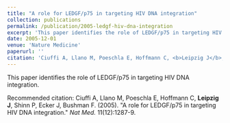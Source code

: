 ```yaml
---
title: "A role for LEDGF/p75 in targeting HIV DNA integration"
collection: publications
permalink: /publication/2005-ledgf-hiv-dna-integration
excerpt: 'This paper identifies the role of LEDGF/p75 in targeting HIV DNA integration.'
date: 2005-12-01
venue: 'Nature Medicine'
paperurl: ''
citation: 'Ciuffi A, Llano M, Poeschla E, Hoffmann C, <b>Leipzig J</b>, Shinn P, Ecker J, Bushman F. (2005). &quot;A role for LEDGF/p75 in targeting HIV DNA integration.&quot; <i>Nat Med.</i> 11(12):1287-9.'
---
```

This paper identifies the role of LEDGF/p75 in targeting HIV DNA integration.

Recommended citation: Ciuffi A, Llano M, Poeschla E, Hoffmann C, <b>Leipzig J</b>, Shinn P, Ecker J, Bushman F. (2005). "A role for LEDGF/p75 in targeting HIV DNA integration." <i>Nat Med.</i> 11(12):1287-9.
